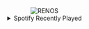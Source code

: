 <div align="center">
<picture>
    <source media="(prefers-color-scheme: dark)" srcset="https://i.ibb.co/B5Nr4Xyn/output-gif.gif">
    <source media="(prefers-color-scheme: light)" srcset="https://i.ibb.co/B5Nr4Xyn/output-gif.gif">
    <img alt="RENOS" src="https://i.ibb.co/B5Nr4Xyn/output-gif.gif">
</picture>
<details>
<summary>Spotify Recently Played</summary>
<img src="https://spotify-recently-played-readme.vercel.app/api?user=31d6d6zerc5ct6kck32na2ozsqf4&unique=1&width=400" alt="Spotify" />
</details>
</div>

<!-- Image deletion URL: https://ibb.co/4ndYs681/1a0466ea04eccd68ed83b6a77afcc534 -->
